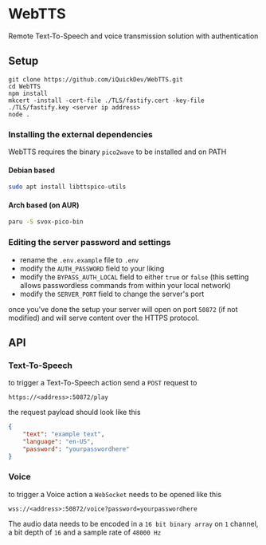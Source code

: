 # WebTTS
Remote Text-To-Speech and voice transmission solution with authentication

## Setup
```
git clone https://github.com/iQuickDev/WebTTS.git
cd WebTTS
npm install
mkcert -install -cert-file ./TLS/fastify.cert -key-file ./TLS/fastify.key <server ip address>
node .
```

### Installing the external dependencies
WebTTS requires the binary `pico2wave` to be installed and on PATH

#### Debian based
```bash
sudo apt install libttspico-utils
```
#### Arch based (on AUR)
```bash
paru -S svox-pico-bin
```

### Editing the server password and settings
- rename the `.env.example` file to `.env`
- modify the `AUTH_PASSWORD` field to your liking
- modify the `BYPASS_AUTH_LOCAL` field to either `true` or `false` (this setting allows passwordless commands from within your local network)
- modify the `SERVER_PORT` field to change the server's port

once you've done the setup your server will open on port `50872` (if not modified) and will serve content over the HTTPS protocol.

## API

### Text-To-Speech
to trigger a Text-To-Speech action send a `POST` request to
```
https://<address>:50872/play
```
the request payload should look like this
```json
{
    "text": "example text",
    "language": "en-US",
    "password": "yourpasswordhere"
}
```

### Voice
to trigger a Voice action a `WebSocket` needs to be opened like this
```
wss://<address>:50872/voice?password=yourpasswordhere
```
The audio data needs to be encoded in a `16 bit binary array` on `1` channel, a bit depth of `16` and a sample rate of `48000 Hz`
